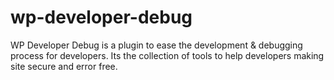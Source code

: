 # wp-developer-debug
WP Developer Debug is a plugin to ease the development &amp; debugging process for developers. Its the collection of tools to help developers making site secure and error free.
